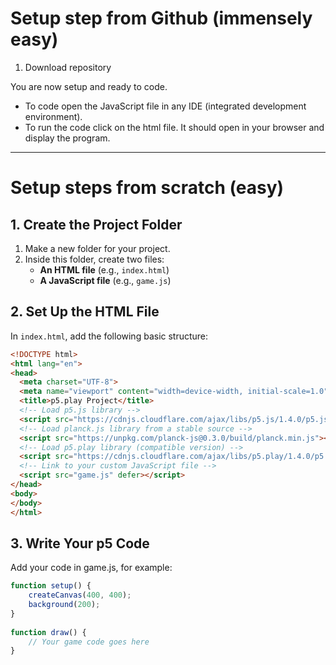 <!-- the readme is written in markdown -->
# Setup step from Github (immensely easy)
1. Download repository

You are now setup and ready to code. 
- To code open the JavaScript file in any IDE (integrated development environment).
- To run the code click on the html file. It should open in your browser and display the program.

---

# Setup steps from scratch (easy)

## 1. Create the Project Folder

1. Make a new folder for your project.
2. Inside this folder, create two files:
   - **An HTML file** (e.g., `index.html`)
   - **A JavaScript file** (e.g., `game.js`)

## 2. Set Up the HTML File

In `index.html`, add the following basic structure:

```html
<!DOCTYPE html>
<html lang="en">
<head>
  <meta charset="UTF-8">
  <meta name="viewport" content="width=device-width, initial-scale=1.0">
  <title>p5.play Project</title>
  <!-- Load p5.js library -->
  <script src="https://cdnjs.cloudflare.com/ajax/libs/p5.js/1.4.0/p5.js"></script>
  <!-- Load planck.js library from a stable source -->
  <script src="https://unpkg.com/planck-js@0.3.0/build/planck.min.js"></script>
  <!-- Load p5.play library (compatible version) -->
  <script src="https://cdnjs.cloudflare.com/ajax/libs/p5.play/1.4.0/p5.play.min.js"></script>
  <!-- Link to your custom JavaScript file -->
  <script src="game.js" defer></script>
</head>
<body>
</body>
</html>
```

## 3. Write Your p5 Code

Add your code in game.js, for example:

```js
function setup() {
    createCanvas(400, 400);
    background(200);
}
  
function draw() {
    // Your game code goes here
}
```
